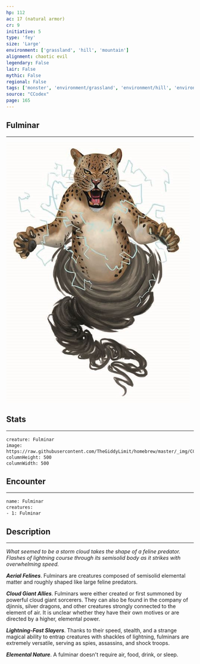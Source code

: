 ```yaml
---
hp: 112
ac: 17 (natural armor)
cr: 9
initiative: 5
type: 'fey'    
size: 'Large'
environment: ['grassland', 'hill', 'mountain']
alignment: chaotic evil
legendary: False
lair: False
mythic: False
regional: False
tags: ['monster', 'environment/grassland', 'environment/hill', 'environment/mountain']
source: "CCodex"
page: 165
---
```


## Fulminar
---

![|600](https://raw.githubusercontent.com/TheGiddyLimit/homebrew/master/_img/CCodex/fulminar.jpg)

## Stats
---

```statblock
creature: Fulminar
image: https://raw.githubusercontent.com/TheGiddyLimit/homebrew/master/_img/CCodex/fulminar_token.png
columnHeight: 500
columnWidth: 500
```

## Encounter
---

```encounter-table
name: Fulminar
creatures:
- 1: Fulminar
```

## Description
---
_What seemed to be a storm cloud takes the shape of a feline predator. Flashes of lightning course through its semisolid body as it strikes with overwhelming speed._

**_Aerial Felines_**. Fulminars are creatures composed of semisolid elemental matter and roughly shaped like large feline predators.


**_Cloud Giant Allies_**. Fulminars were either created or first summoned by powerful cloud giant sorcerers. They can also be found in the company of djinnis, silver dragons, and other creatures strongly connected to the element of air. It is unclear whether they have their own motives or are directed by a higher, elemental power.


**_Lightning-Fast Slayers_**. Thanks to their speed, stealth, and a strange magical ability to entrap creatures with shackles of lightning, fulminars are extremely versatile, serving as spies, assassins, and shock troops.


**_Elemental Nature_**. A fulminar doesn't require air, food, drink, or sleep.






